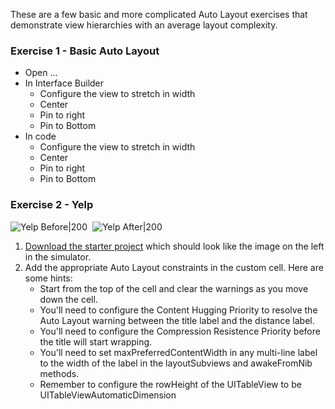These are a few basic and more complicated Auto Layout exercises that demonstrate view hierarchies with an average layout complexity.

### Exercise 1 - Basic Auto Layout

- Open ...
- In Interface Builder
   - Configure the view to stretch in width
   - Center
   - Pin to right
   - Pin to Bottom
- In code
   - Configure the view to stretch in width
   - Center
   - Pin to right
   - Pin to Bottom

### Exercise 2 - Yelp

![Yelp Before|200](http://i.imgur.com/BD38xL6.jpg)&nbsp;&nbsp;![Yelp After|200](http://i.imgur.com/Jp3DP4T.jpg)

1. [Download the starter project](https://www.dropbox.com/s/iqlj4wtt9o23brs/Yelp%20-%20Incomplete.zip?dl=0) which should look like the image on the left in the simulator.
2. Add the appropriate Auto Layout constraints in the custom cell. Here are some hints:
   - Start from the top of the cell and clear the warnings as you move down the cell.
   - You'll need to configure the Content Hugging Priority to resolve the Auto Layout warning between the title label and the distance label.
   - You'll need to configure the Compression Resistence Priority before the title will start wrapping.
   - You'll need to set maxPreferredContentWidth in any multi-line label to the width of the label in the layoutSubviews and awakeFromNib methods.
   - Remember to configure the rowHeight of the UITableView to be UITableViewAutomaticDimension

